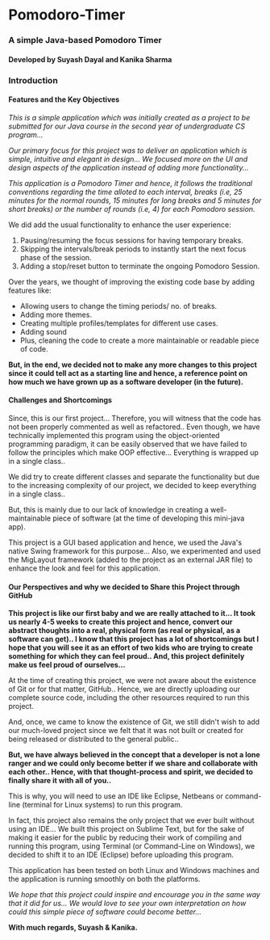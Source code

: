 # Pomodoro-Timer
### A simple Java-based Pomodoro Timer

#### Developed by Suyash Dayal and Kanika Sharma

### Introduction

#### Features and the Key Objectives

*This is a simple application which was initially created as a project to be submitted for our Java course in the second year of undergraduate CS program...*

*Our primary focus for this project was to deliver an application which is simple, intuitive and elegant in design... We focused more on the UI and design aspects of the application instead of adding more functionality...*

*This application is a Pomodoro Timer and hence, it follows the traditional conventions regarding the time alloted to each interval, breaks (i.e, 25 minutes for the normal rounds, 15 minutes for long breaks and 5 minutes for short breaks) or the number of rounds (i.e, 4) for each Pomodoro session.*

We did add the usual functionality to enhance the user experience:

1. Pausing/resuming the focus sessions for having temporary breaks. 
2. Skipping the intervals/break periods to instantly start the next focus phase of the session.
3. Adding a stop/reset button to terminate the ongoing Pomodoro Session.

Over the years, we thought of improving the existing code base by adding features like:

* Allowing users to change the timing periods/ no. of breaks.
* Adding more themes.
* Creating multiple profiles/templates for different use cases.
* Adding sound
* Plus, cleaning the code to create a more maintainable or readable piece of code.

**But, in the end, we decided not to make any more changes to this project since it could tell act as a starting line and hence, a reference point on how much we have grown up as a software developer (in the future).**

#### Challenges and Shortcomings

Since, this is our first project... Therefore, you will witness that the code has not been properly commented as well as refactored.. Even though, we have technically implemented this program using the object-oriented programming paradigm, it can be easily observed that we have failed to follow the principles which make OOP effective... Everything is wrapped up in a single class..

We did try to create different classes and separate the functionality but due to the increasing complexity of our project, we decided to keep everything in a single class..

But, this is mainly due to our lack of knowledge in creating a well-maintainable piece of software (at the time of developing this mini-java app).

This project is a GUI based application and hence, we used the Java's native Swing framework for this purpose... Also, we experimented and used the MigLayout framework (added to the project as an external JAR file) to enhance the look and feel for this application.

#### Our Perspectives and why we decided to Share this Project through GitHub

**This project is like our first baby and we are really attached to it... It took us nearly 4-5 weeks to create this project and hence, convert our abstract thoughts into a real, physical form (as real or physical, as a software can get).. I know that this project has a lot of shortcomings but I hope that you will see it as an effort of two kids who are trying to create something for which they can feel proud.. And, this project definitely make us feel proud of ourselves...**

At the time of creating this project, we were not aware about the existence of Git or for that matter, GitHub.. Hence, we are directly uploading our complete source code, including the other resources required to run this project.

And, once, we came to know the existence of Git, we still didn't wish to add our much-loved project since we felt that it was not built or created for being released or distributed to the general public.. 

**But, we have always believed in the concept that a developer is not a lone ranger and we could only become better if we share and collaborate with each other.. Hence, with that thought-process and spirit, we decided to finally share it with all of you..** 

This is why, you will need to use an IDE like Eclipse, Netbeans or command-line (terminal for Linux systems) to run this program.

In fact, this project also remains the only project that we ever built without using an IDE... We built this project on Sublime Text, but for the sake of making it easier for the public by reducing their work of compiling and running this program, using Terminal (or Command-Line on Windows), we decided to shift it to an IDE (Eclipse) before uploading this program. 

This application has been tested on both Linux and Windows machines and the application is running smoothly on both the platforms.

*We hope that this project could inspire and encourage you in the same way that it did for us... We would love to see your own interpretation on how could this simple piece of software could become better...*


**With much regards,
Suyash & Kanika.**

